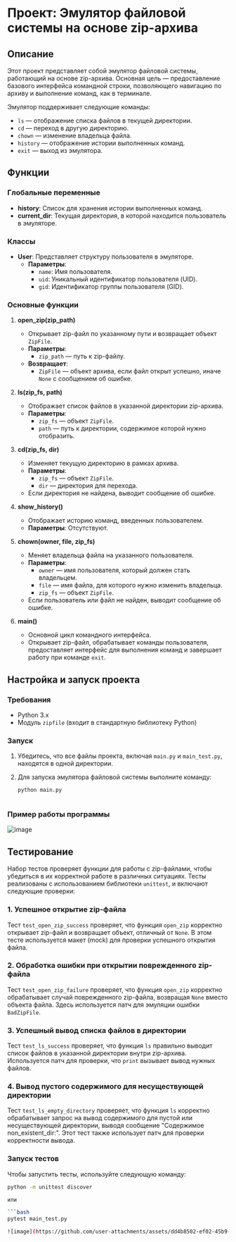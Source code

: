 # Проект: Эмулятор файловой системы на основе zip-архива

## Описание
Этот проект представляет собой эмулятор файловой системы, работающий на основе zip-архива. Основная цель — предоставление базового интерфейса командной строки, позволяющего навигацию по архиву и выполнение команд, как в терминале. 

Эмулятор поддерживает следующие команды:
- `ls` — отображение списка файлов в текущей директории.
- `cd` — переход в другую директорию.
- `chown` — изменение владельца файла.
- `history` — отображение истории выполненных команд.
- `exit` — выход из эмулятора.

## Функции

### Глобальные переменные
- **history**: Список для хранения истории выполненных команд.
- **current_dir**: Текущая директория, в которой находится пользователь в эмуляторе.

### Классы
- **User**: Представляет структуру пользователя в эмуляторе. 
  - **Параметры**:
    - `name`: Имя пользователя.
    - `uid`: Уникальный идентификатор пользователя (UID).
    - `gid`: Идентификатор группы пользователя (GID).

### Основные функции
1. **open_zip(zip_path)**
   - Открывает zip-файл по указанному пути и возвращает объект `ZipFile`.
   - **Параметры**:
     - `zip_path` — путь к zip-файлу.
   - **Возвращает**:
     - `ZipFile` — объект архива, если файл открыт успешно, иначе `None` с сообщением об ошибке.
   
2. **ls(zip_fs, path)**
   - Отображает список файлов в указанной директории zip-архива.
   - **Параметры**:
     - `zip_fs` — объект `ZipFile`.
     - `path` — путь к директории, содержимое которой нужно отобразить.

3. **cd(zip_fs, dir)**
   - Изменяет текущую директорию в рамках архива.
   - **Параметры**:
     - `zip_fs` — объект `ZipFile`.
     - `dir` — директория для перехода.
   - Если директория не найдена, выводит сообщение об ошибке.

4. **show_history()**
   - Отображает историю команд, введенных пользователем.
   - **Параметры**: Отсутствуют.

5. **chown(owner, file, zip_fs)**
   - Меняет владельца файла на указанного пользователя.
   - **Параметры**:
     - `owner` — имя пользователя, который должен стать владельцем.
     - `file` — имя файла, для которого нужно изменить владельца.
     - `zip_fs` — объект `ZipFile`.
   - Если пользователь или файл не найден, выводит сообщение об ошибке.

6. **main()**
   - Основной цикл командного интерфейса.
   - Открывает zip-файл, обрабатывает команды пользователя, предоставляет интерфейс для выполнения команд и завершает работу при команде `exit`.

## Настройка и запуск проекта

### Требования
- Python 3.x
- Модуль `zipfile` (входит в стандартную библиотеку Python)

### Запуск
1. Убедитесь, что все файлы проекта, включая `main.py` и `main_test.py`, находятся в одной директории.
2. Для запуска эмулятора файловой системы выполните команду:

   ```bash
   python main.py


   
### Пример работы программы
![image](https://github.com/user-attachments/assets/92a3fb7f-20c3-4f55-ab6a-b2e4d4b940e8)

## Тестирование

Набор тестов проверяет функции для работы с zip-файлами, чтобы убедиться в их корректной работе в различных ситуациях. Тесты реализованы с использованием библиотеки `unittest`, и включают следующие проверки:

### 1. Успешное открытие zip-файла
Тест `test_open_zip_success` проверяет, что функция `open_zip` корректно открывает zip-файл и возвращает объект, отличный от `None`. В этом тесте используется макет (mock) для проверки успешного открытия файла.

### 2. Обработка ошибки при открытии поврежденного zip-файла
Тест `test_open_zip_failure` проверяет, что функция `open_zip` корректно обрабатывает случай поврежденного zip-файла, возвращая `None` вместо объекта файла. Здесь используется патч для эмуляции ошибки `BadZipFile`.

### 3. Успешный вывод списка файлов в директории
Тест `test_ls_success` проверяет, что функция `ls` правильно выводит список файлов в указанной директории внутри zip-архива. Используется патч для проверки, что `print` вызывает вывод нужных файлов.

### 4. Вывод пустого содержимого для несуществующей директории
Тест `test_ls_empty_directory` проверяет, что функция `ls` корректно обрабатывает запрос на вывод содержимого для пустой или несуществующей директории, выводя сообщение "Содержимое non_existent_dir:". Этот тест также использует патч для проверки корректности вывода.

### Запуск тестов
Чтобы запустить тесты, используйте следующую команду:

```bash
python -m unittest discover

или

```bash
pytest main_test.py

![image](https://github.com/user-attachments/assets/dd4b8502-ef02-45b9-ae90-3d0b4342ccf0)

